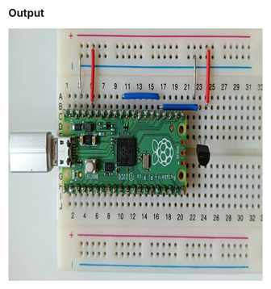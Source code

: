 ## Output

<p align="center">
  <img width="1599" height="500" src="https://github.com/rumenski11/Raspberry-Pi-Pico/blob/main/Documents/temp_schematic.jpg">
</p>